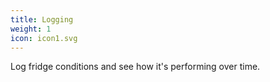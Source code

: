```yaml
---
title: Logging
weight: 1
icon: icon1.svg
---
```


Log fridge conditions and see how it's performing over time.